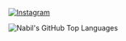 [![Instagram](https://img.shields.io/badge/-Instagram-a83252?style=flat&logo=Instagram&logoColor=white)](https://www.instagram.com/nabil.djulfiansyah/)

<img align="left" alt="Nabil's GitHub Top Languages" src="https://github-readme-stats.vercel.app/api/top-langs/?username=nabil-jbs-id&theme=dark" />
